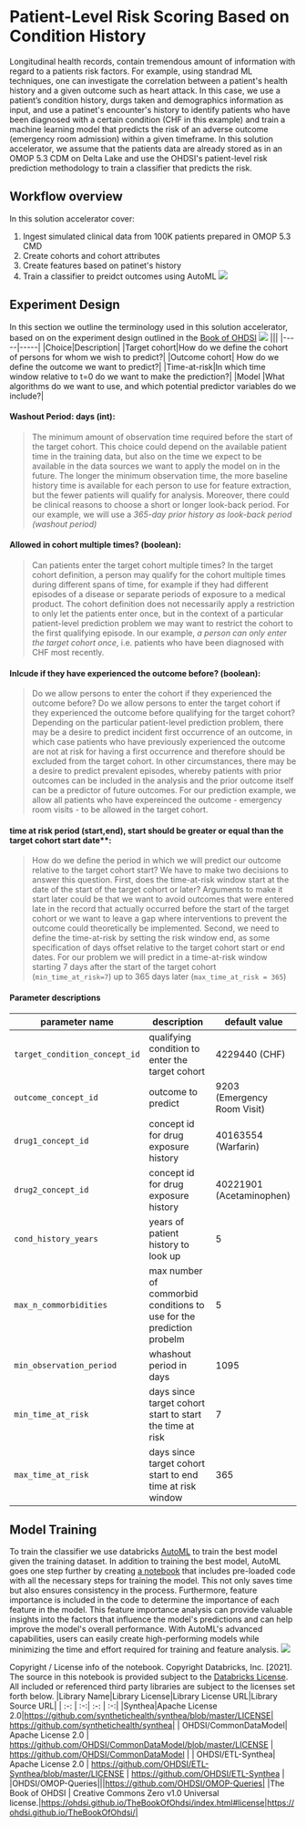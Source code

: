 

# Patient-Level Risk Scoring Based on Condition History
Longitudinal health records, contain tremendous amount of information with regard to a patients risk factors. For example, using standrad ML techniques, one can investigate the correlation between a patient's health history and a given outcome such as heart attack. In this case, we use a patient’s condition history, durgs taken and demographics information as input, and  use a patinet's encounter's history to identify patients who have been diagnosed with a certain condition (CHF in this example) and train a machine learning model that predicts the risk of an adverse outcome (emergency room admission) within a given timeframe.
In this solution accelerator, we assume that the patients data are already stored as in an OMOP 5.3 CDM on Delta Lake and use the OHDSI's patient-level risk prediction methodology to train a classifier that predicts the risk.




## Workflow overview
In this solution accelerator cover:
 1. Ingest simulated clinical data from 100K patients prepared in OMOP 5.3 CMD 
 2. Create cohorts and cohort attributes
 3. Create features based on patinet's history
 4. Train a classifier to preidct outcomes using AutoML
[![](https://mermaid.ink/img/pako:eNqVVMFu2zAM_RVCpw1o8wHCEGBYt9OyDut284W2GEetLWUUXawo-u-jrKSL7QTbfJLI90jq6VnPpomOjDWJfg4UGrrx2DL2VQD99sjiG7_HIPAjEZdoHX_B7eb26xLzofPBN9jBDQqeScddZEmXEoAi7OtB6ACh4P50_M6oxUMLTmvDssYnQhmY4E4i0zL9Ss-jJZIzHTafl7T3g8Rz8Y2q1sE3an0SfpoV-xKFID4Sj6JZcLT1gTIfexLiZN_VvM7Cp7wA8T3p4YF9esiBWCvtEcXHAHtiH12OrlarUj4Xvb5erydq25PyBTZJj_givwVBbkmgGfd_A8dBmqjznaLHA7JvdwJxC69QdG5xhxcKn-BUHx7a_4A3MTifxUmXp5kSWL1BsC0OOXaa43K3qYvs6WD_AN-pGS4cY16Y-tgW6CSRkXOnWriPPpydvgyxJOSL6LBWh745XN_bQptDlV4criJ1mJLf6tRZ2gIvOchNpoa3UFMS6HPQXJmeuEfv9Bl5zsTKyI56qozVpZofh04qU4UXhQ57_X_po15gZGOFB7oyqG3unkJz3BfM4SU6BmmkbMprNT5aL78BhKagvg?type=png)](https://mermaid.live/edit#pako:eNqVVMFu2zAM_RVCpw1o8wHCEGBYt9OyDut284W2GEetLWUUXawo-u-jrKSL7QTbfJLI90jq6VnPpomOjDWJfg4UGrrx2DL2VQD99sjiG7_HIPAjEZdoHX_B7eb26xLzofPBN9jBDQqeScddZEmXEoAi7OtB6ACh4P50_M6oxUMLTmvDssYnQhmY4E4i0zL9Ss-jJZIzHTafl7T3g8Rz8Y2q1sE3an0SfpoV-xKFID4Sj6JZcLT1gTIfexLiZN_VvM7Cp7wA8T3p4YF9esiBWCvtEcXHAHtiH12OrlarUj4Xvb5erydq25PyBTZJj_givwVBbkmgGfd_A8dBmqjznaLHA7JvdwJxC69QdG5xhxcKn-BUHx7a_4A3MTifxUmXp5kSWL1BsC0OOXaa43K3qYvs6WD_AN-pGS4cY16Y-tgW6CSRkXOnWriPPpydvgyxJOSL6LBWh745XN_bQptDlV4criJ1mJLf6tRZ2gIvOchNpoa3UFMS6HPQXJmeuEfv9Bl5zsTKyI56qozVpZofh04qU4UXhQ57_X_po15gZGOFB7oyqG3unkJz3BfM4SU6BmmkbMprNT5aL78BhKagvg)




## Experiment Design
In this section we outline the terminology used in this solution accelerator, based on on the experiment design outlined in the [Book of OHDSI](https://ohdsi.github.io/TheBookOfOhdsi/PatientLevelPrediction.html#designing-a-patient-level-prediction-study)
<img src='https://ohdsi.github.io/TheBookOfOhdsi/images/PatientLevelPrediction/Figure1.png'>
|||
|-----|-----|
|Choice|Description|
|Target cohort|How do we define the cohort of persons for whom we wish to predict?|
|Outcome cohort|	How do we define the outcome we want to predict?|
|Time-at-risk|In which time window relative to t=0 do we want to make the prediction?|
|Model	|What algorithms do we want to use, and which potential predictor variables do we include?|
#### Washout Period: days (int):
> The minimum amount of observation time required before the start of the target cohort. This choice could depend on the available patient time in the training data, but also on the time we expect to be available in the data sources we want to apply the model on in the future. The longer the minimum observation time, the more baseline history time is available for each person to use for feature extraction, but the fewer patients will qualify for analysis. Moreover, there could be clinical reasons to choose a short or longer look-back period. 
For our example, we will use a _365-day prior history as look-back period (washout period)_
#### Allowed in cohort multiple times? (boolean):
>Can patients enter the target cohort multiple times? In the target cohort definition, a person may qualify for the cohort multiple times during different spans of time, for example if they had different episodes of a disease or separate periods of exposure to a medical product. The cohort definition does not necessarily apply a restriction to only let the patients enter once, but in the context of a particular patient-level prediction problem we may want to restrict the cohort to the first qualifying episode. 
In our example, _a person can only enter the target cohort once_, i.e. patients who have been diagnosed with CHF most recently. 
#### Inlcude if they have experienced the outcome before? (boolean):
>Do we allow persons to enter the cohort if they experienced the outcome before? Do we allow persons to enter the target cohort if they experienced the outcome before qualifying for the target cohort? Depending on the particular patient-level prediction problem, there may be a desire to predict incident first occurrence of an outcome, in which case patients who have previously experienced the outcome are not at risk for having a first occurrence and therefore should be excluded from the target cohort. In other circumstances, there may be a desire to predict prevalent episodes, whereby patients with prior outcomes can be included in the analysis and the prior outcome itself can be a predictor of future outcomes. 
For our prediction example, we allow all patients who have expereinced the outcome - emergency room visits - to be allowed in the target cohort. 
#### time at risk period (start,end), start should be greater or equal than the target cohort start date**:
> How do we define the period in which we will predict our outcome relative to the target cohort start? We have to make two decisions to answer this question. First, does the time-at-risk window start at the date of the start of the target cohort or later? Arguments to make it start later could be that we want to avoid outcomes that were entered late in the record that actually occurred before the start of the target cohort or we want to leave a gap where interventions to prevent the outcome could theoretically be implemented. Second, we need to define the time-at-risk by setting the risk window end, as some specification of days offset relative to the target cohort start or end dates.
For our problem we will predict in a time-at-risk window starting 7 days after the start of the target cohort (`min_time_at_risk=7`) up to 365 days later (`max_time_at_risk = 365`)
#### Parameter descriptions
|parameter name|description|default value|
|-----|-----|-----|
|`target_condition_concept_id`|qualifying condition to enter the target cohort| 4229440 (CHF)|
|`outcome_concept_id`|outcome to predict| 9203 (Emergency Room Visit)|
|`drug1_concept_id`|concept id for drug exposure history | 40163554 (Warfarin)|
|`drug2_concept_id`|concept id for drug exposure history | 40221901 (Acetaminophen)|
|`cond_history_years`| years of patient history to look up| 5 |
|`max_n_commorbidities`| max number of commorbid conditions to use for the prediction probelm| 5 |
|`min_observation_period`| whashout period in days| 1095 |
|`min_time_at_risk`| days since target cohort start to start the time at risk| 7 |
|`max_time_at_risk`| days since target cohort start to end time at risk window| 365 |




## Model Training
To train the classifier we use databricks [AutoML](https://www.databricks.com/product/automl) to train the best model given the training dataset.
In addition to training the best model, AutoML goes one step further by creating [a notebook]($./AtoML-LogisticRegressionClassifier) that includes pre-loaded code with all the necessary steps for training the model. This not only saves time but also ensures consistency in the process. Furthermore, feature importance is included in the code to determine the importance of each feature in the model. This feature importance analysis can provide valuable insights into the factors that influence the model's predictions and can help improve the model's overall performance. With AutoML's advanced capabilities, users can easily create high-performing models while minimizing the time and effort required for training and feature analysis.
<img src='https://hls-eng-data-public.s3.amazonaws.com/img/patient_risk_automl.gif'>




Copyright / License info of the notebook. Copyright Databricks, Inc. [2021].  The source in this notebook is provided subject to the [Databricks License](https://databricks.com/db-license-source).  All included or referenced third party libraries are subject to the licenses set forth below.
|Library Name|Library License|Library License URL|Library Source URL| 
| :-: | :-:| :-: | :-:|
|Synthea|Apache License 2.0|https://github.com/synthetichealth/synthea/blob/master/LICENSE| https://github.com/synthetichealth/synthea|
| OHDSI/CommonDataModel| Apache License 2.0 | https://github.com/OHDSI/CommonDataModel/blob/master/LICENSE | https://github.com/OHDSI/CommonDataModel |
| OHDSI/ETL-Synthea| Apache License 2.0 | https://github.com/OHDSI/ETL-Synthea/blob/master/LICENSE | https://github.com/OHDSI/ETL-Synthea |
|OHDSI/OMOP-Queries|||https://github.com/OHDSI/OMOP-Queries|
|The Book of OHDSI | Creative Commons Zero v1.0 Universal license.|https://ohdsi.github.io/TheBookOfOhdsi/index.html#license|https://ohdsi.github.io/TheBookOfOhdsi/|
